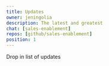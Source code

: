 ```yaml
---
title: Updates
owner: jeningolia
description: The latest and greatest
chat: [sales-enablement]
repos: [github/sales-enablement]
position: 1
---
```


Drop in list of updates
